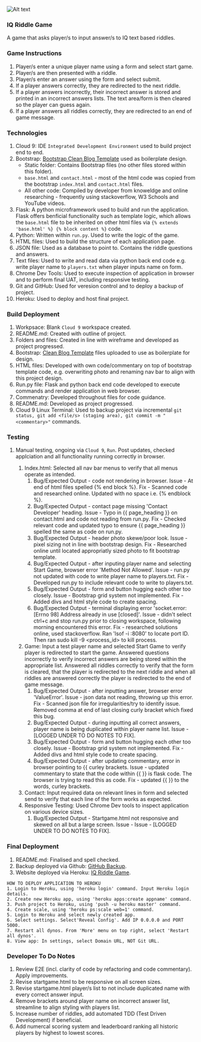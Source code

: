 ![Alt text](https://ak4.picdn.net/shutterstock/videos/16982824/thumb/1.jpg?i10c=img.resize(height:160))

### IQ Riddle Game
A game that asks player/s to input answer/s to IQ text based riddles.

### Game Instructions
1. Player/s enter a unique player name using a form and select start game.
2. Player/s are then presented with a riddle.
3. Player/s enter an answer using the form and select submit.
4. If a player answers correctly, they are redirected to the next riddle.
5. If a player answers incorrectly, their incorrect answer is stored and printed in an incorrect answers lists. The text area/form is then cleared so the player can guess again.
6. If a player answers all riddles correctly, they are redirected to an end of game message.

### Technologies
1. Cloud 9: IDE `Integrated Development Environment` used to build project end to end.
2. Bootstrap: [Bootstrap Clean Blog Template](https://startbootstrap.com/template-overviews/clean-blog/) used as boilerplate design.
    * Static folder: Contains Bootstrap files (no other files stored within this folder).
    * `base.html` and `contact.html` - most of the html code was copied from the bootstrap `index.html` and `contact.html` files.
    * All other code: Compiled by developer from knoweldge and online researching - frequently using stackoverflow, W3 Schools and YouTube videos.
3. Flask: A python microframework used to build and run the application. Flask offers benficial functionality such as template logic, which allows the `base.html` file to be inherited on other html files via `{% extends 'base.html' %} {% block content %}` code.
4. Python: Written within `run.py`. Used to write the logic of the game.
5. HTML files: Used to build the structure of each application page.
6. JSON file: Used as a database to point to. Contains the riddle questions and answers.
7. Text files: Used to write and read data via python back end code e.g. write player name to `players.txt` when player inputs name on form.
8. Chrome Dev Tools: Used to execute inspection of application in browser and to perform final UAT, including responsive testing.
9. Git and GitHub: Used for veresion control and to deploy a backup of project.
10. Heroku: Used to deploy and host final project.

### Build Deployment
1. Workpsace: Blank `Cloud 9` workspace created.
2. README.md: Created with outline of project.
3. Folders and files: Created in line with wireframe and developed as project progressed.
4. Bootstrap: [Clean Blog Template](https://startbootstrap.com/template-overviews/clean-blog/) files uploaded to use as boilerplate for design.
5. HTML files: Developed with own code/commentary on top of bootstrap template code, e.g. overwriting photo and renaming nav bar to align with this project design. 
6. Run.py file: Flask and python back end code developed to execute commands and render application in web browser.
7. Commenatry: Developed throughout files for code guidance.
8. README.md: Developed as project progressed.
9. Cloud 9 Linux Terminal: Used to backup project via incremental `git status, git add <file/s> (staging area), git commit -m "<commentary>"` commands.

### Testing
1. Manual testing, ongoing via `Cloud 9`, `Run`. Post updates, checked applciation and all functionality running correctly in browser. 

    1. Index.html: Selected all nav bar menus to verify that all menus operate as intended.
        1. Bug/Expected Output - code not rendering in browser. Issue - At end of html files spelled {% end block %}. Fix - Scanned code and researched online. Updated with no space i.e. {% endblock %}.
        2. Bug/Expected Output - contact page missing 'Contact Developer' heading. Issue - Typo in {{ page_heading }} on contact.html and code not reading from run.py. Fix - Checked relevant code and updated typo to ensure {{ page_heading }} spelled the same as code on run.py.
        3. Bug/Expected Output - header photo skewe/poor look. Issue - pixel sizing not in line with bootstrap design. Fix - Researched online until located appropriatly sized photo to fit bootstrap template.
        4. Bug/Expected Output - after inputing player name and selecting Start Game, browser error 'Method Not Allowed'. Issue - run.py not updated with code to write player name to players.txt. Fix - Developed run.py to include relevant code to write to players.txt.
        5. Bug/Expected Output - form and button hugging each other too closely. Issue - Bootstrap grid system not implemented. Fix - Added divs and html style code to create spacing.
        6. Bug/Expected Output - terminal displaying error 'socket.error: [Errno 98] Address already in use [closed]'. Issue - didn't select ctrl+c and stop run.py prior to closing workspace, following morning encountered this error. Fix - researched solutions online, used stackoverflow. Ran 'lsof -i :8080' to locate port ID. Then ran sudo kill -9 <process_id> to kill process.
    2. Game: Input a test player name and selected Start Game to verify player is redirected to start the game. Answered questions incorrectly to verify incorrect answers are being stored within the appropriate list. Answered all riddles correctly to verify that the form is cleared, that the player is redirected to the next riddle and when all riddles are answered correctly the player is redirected to the end of game message.
        1. Bug/Expected Output - after inputting answer, browser error 'ValueError'. Issue - json data not reading, throwing up this error. Fix - Scanned json file for irregularities/try to identify issue. Removed comma at end of last closing curly bracket which fixed this bug.
        2. Bug/Expected Output - during inputting all correct answers, player name is being duplicated within player name list. Issue - [LOGGED UNDER TO DO NOTES TO FIX].
        3. Bug/Expected Output - form and button hugging each other too closely. Issue - Bootstrap grid system not implemented. Fix - Added divs and html style code to create spacing.
        4. Bug/Expected Output - after updating commentary, error in browser pointing to {{ curley brackets. Issue - updated commentary to state that the code within {{ }} is flask code. The browser is trying to read this as code. Fix - updated {{ }} to the words, curley brackets.
    3. Contact: Input required data on relevant lines in form and selected send to verify that each line of the form works as expected.
    4. Responsive Testing: Used Chrome Dev tools to inspect application on various device sizes.
        1. Bug/Expected Output - Startgame.html not responsive and skewed on all but a large screen. Issue - Issue - [LOGGED UNDER TO DO NOTES TO FIX].

### Final Deployment
1. README.md: Finalised and spell checked.
2. Backup deployed via Github: [GitHub Backup](https://github.com/GithHayden/IQ-Riddle-Game).
3. Website deployed via Heroku: [IQ Riddle Game](https://iq-riddle-game.herokuapp.com/).

```
HOW TO DEPLOY APPLICATION TO HEROKU
1. Login to Heroku, using 'heroku login' command. Input Heroku login details.
2. Create new Heroku app, using 'heroku apps:create appname' command.
3. Push project to Heroku, using 'push -u heroku master' command.
4. Create scale, using 'heroku ps:scale web=1' command.
5. Login to Heroku and select newly created app.
6. Select settings. Select'Reveal Config'. Add IP 0.0.0.0 and PORT 5000.
7. Restart all dynos. From 'More' menu on top right, select 'Restart all dynos'.
8. View app: In settings, select Domain URL, NOT Git URL.

```   

### Developer To Do Notes
1. Review E2E (incl. clarity of code by refactoring and code commentary). Apply improvements.
2. Revise startgame.html to be responsive on all screen sizes.
3. Revise startgame.html player/s list to not include duplicated name with every correct answer input.
4. Remove brackets around player name on incorrect answer list, streamline to align styling with players list.
5. Increase number of riddles, add automated TDD (Test Driven Development) if beneficial.
6. Add numercal scoring system and leaderboard ranking all historic players by highest to lowest scores.